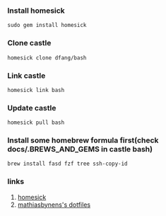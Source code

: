 ### Install homesick  
`sudo gem install homesick`

### Clone castle
`homesick clone dfang/bash`  

### Link castle  
`homesick link bash`  

### Update castle
`homesick pull bash`  

### Install some homebrew formula first(check docs/.BREWS_AND_GEMS in castle bash)
`brew install fasd fzf tree ssh-copy-id`

### links
1. [homesick](https://github.com/technicalpickles/homesick)  
2. [mathiasbynens's dotfiles](https://github.com/mathiasbynens/dotfiles)
